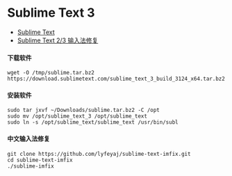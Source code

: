 # Sublime Text 3

* [Sublime Text](https://www.sublimetext.com/)
* [Sublime Text 2/3 输入法修复](https://github.com/lyfeyaj/sublime-text-imfix)


#### 下载软件

	wget -O /tmp/sublime.tar.bz2 https://download.sublimetext.com/sublime_text_3_build_3124_x64.tar.bz2
	
#### 安装软件

	sudo tar jxvf ~/Downloads/sublime.tar.bz2 -C /opt
	sudo mv /opt/sublime_text_3 /opt/sublime_text
	sudo ln -s /opt/sublime_text/sublime_text /usr/bin/subl
	
#### 中文输入法修复

	git clone https://github.com/lyfeyaj/sublime-text-imfix.git
	cd sublime-text-imfix
	./sublime-imfix